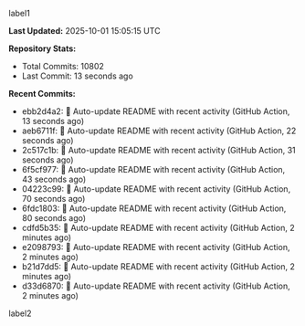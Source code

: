 
label1 
<!-- ACTIVITY_START -->
**Last Updated:** 2025-10-01 15:05:15 UTC

**Repository Stats:**
- Total Commits: 10802
- Last Commit: 13 seconds ago

**Recent Commits:**
- ebb2d4a2: 🤖 Auto-update README with recent activity (GitHub Action, 13 seconds ago)
- aeb6711f: 🤖 Auto-update README with recent activity (GitHub Action, 22 seconds ago)
- 2c517c1b: 🤖 Auto-update README with recent activity (GitHub Action, 31 seconds ago)
- 6f5cf977: 🤖 Auto-update README with recent activity (GitHub Action, 43 seconds ago)
- 04223c99: 🤖 Auto-update README with recent activity (GitHub Action, 70 seconds ago)
- 6fdc1803: 🤖 Auto-update README with recent activity (GitHub Action, 80 seconds ago)
- cdfd5b35: 🤖 Auto-update README with recent activity (GitHub Action, 2 minutes ago)
- e2098793: 🤖 Auto-update README with recent activity (GitHub Action, 2 minutes ago)
- b21d7dd5: 🤖 Auto-update README with recent activity (GitHub Action, 2 minutes ago)
- d33d6870: 🤖 Auto-update README with recent activity (GitHub Action, 2 minutes ago)
<!-- ACTIVITY_END -->

label2
